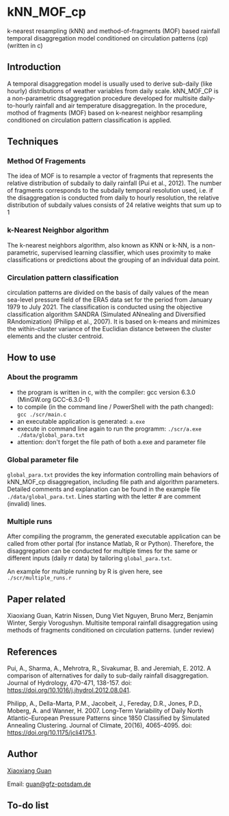 # kNN_MOF_cp
k-nearest resampling (kNN) and method-of-fragments (MOF) based rainfall temporal disaggregation model conditioned on circulation patterns (cp) (written in c)

## Introduction
A temporal disaggregation model is usually used to derive sub-daily (like hourly) distributions of weather variables from daily scale. kNN_MOF_CP is a non-parametric dtsaggregation procedure developed for multisite daily-to-hourly rainfall and air temperature disaggregation. In the procedure, mothod of fragments (MOF) based on k-nearest neighbor resampling conditioned on circulation pattern classification is applied. 
## Techniques
### Method Of Fragements
The idea of MOF is to resample a vector of fragments that represents the relative distribution of subdaily to daily rainfall (Pui et al., 2012). The number of fragments corresponds to the subdaily temporal resolution used, i.e. if the disaggregation is conducted from daily to hourly resolution, the relative distribution of subdaily values consists of 24 relative weights that sum up to 1
### k-Nearest Neighbor algorithm
The k-nearest neighbors algorithm, also known as KNN or k-NN, is a non-parametric, supervised learning classifier, which uses proximity to make classifications or predictions about the grouping of an individual data point.
### Circulation pattern classification
circulation patterns are divided on the basis of daily values of the mean sea-level pressure field of the ERA5 data set for the period from January 1979 to July 2021. 
The classification is conducted using the objective classification algorithm SANDRA (Simulated ANnealing and Diversified RAndomization) (Philipp et al., 2007). It is based on k-means and minimizes the within-cluster variance of the Euclidian distance between the cluster elements and the cluster centroid. 
## How to use
### About the programm
- the program is written in c, with the compiler: gcc version 6.3.0 (MinGW.org GCC-6.3.0-1)
- to compile (in the command line / PowerShell with the path changed): `gcc ./scr/main.c`
- an executable application is generated: `a.exe`
- execute in command line again to run the programm: `./scr/a.exe ./data/global_para.txt`
- attention: don't forget the file path of both a.exe and parameter file
### Global parameter file
`global_para.txt` provides the key information controlling main behaviors of kNN_MOF_cp disaggregation, including file path and algorithm parameters.
Detailed comments and explanation can be found in the example file `./data/global_para.txt`.
Lines starting with the letter # are comment (invalid) lines.

### Multiple runs
After compiling the programm, the generated executable application can be called from other portal (for instance Matlab, R or Python). Therefore, the disaggregation can be conducted for multiple times for the same or different inputs (daily rr data) by tailoring  `global_para.txt`.

An example for multiple running by R is given here, see `./scr/multiple_runs.r`

## Paper related
Xiaoxiang Guan, Katrin Nissen, Dung Viet Nguyen, Bruno Merz, Benjamin Winter, Sergiy Vorogushyn. Multisite temporal rainfall disaggregation using methods of fragments conditioned on circulation patterns. (under review)

## References
Pui, A., Sharma, A., Mehrotra, R., Sivakumar, B. and Jeremiah, E.  2012.  A comparison of alternatives for daily to sub-daily rainfall disaggregation. Journal of Hydrology, 470-471, 138-157. doi: https://doi.org/10.1016/j.jhydrol.2012.08.041.

Philipp, A., Della-Marta, P.M., Jacobeit, J., Fereday, D.R., Jones, P.D., Moberg, A. and Wanner, H.  2007.  Long-Term Variability of Daily North Atlantic–European Pressure Patterns since 1850 Classified by Simulated Annealing Clustering. Journal of Climate, 20(16), 4065-4095. doi: https://doi.org/10.1175/jcli4175.1.

## Author
[Xiaoxiang Guan](https://www.gfz-potsdam.de/staff/guan.xiaoxiang/sec44)

Email: guan@gfz-potsdam.de
## To-do list


